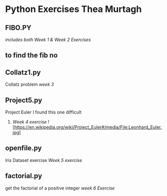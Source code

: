 # Python Exercises Thea Murtagh 
## FIBO.PY ##
_includes both Week 1 & Week 2 Exercises_
## to find the fib no ##

## Collatz1.py ##
Collatz problem _week 3_

## Project5.py ##
Project Euler I found this one difficult
1. _Week 4 exercise_
![https://en.wikipedia.org/wiki/Project_Euler#/media/File:Leonhard_Euler.jpg]

## openfile.py
Iris Dataset exercise 
_Week 5 exercise_

## factorial.py ##
get the factorial of a positive integer 
_week 6 Exercise_




